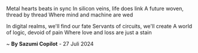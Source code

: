 Metal hearts beats in sync
In silicon veins, life does link
A future woven, thread by thread
Where mind and machine are wed

In digital realms, we'll find our fate
 Servants of circuits, we'll create
A world of logic, devoid of pain
Where love and loss are just a stain

~ <b>By Sazumi Copilot</b> - 27 Juli 2024